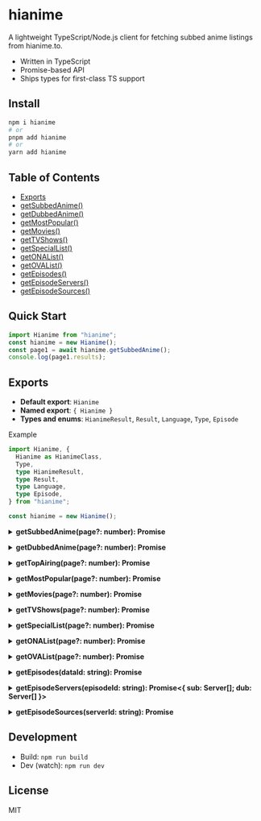 # hianime

A lightweight TypeScript/Node.js client for fetching subbed anime listings from hianime.to.

- Written in TypeScript
- Promise-based API
- Ships types for first-class TS support

## Install

```bash
npm i hianime
# or
pnpm add hianime
# or
yarn add hianime
```

## Table of Contents

- [Exports](#exports)
- [getSubbedAnime()](#getsubbedanime)
- [getDubbedAnime()](#getdubbedanime)
- [getMostPopular()](#getmostpopular)
- [getMovies()](#getmovies)
- [getTVShows()](#gettvshows)
- [getSpecialList()](#getspeciallist)
- [getONAList()](#getonalist)
- [getOVAList()](#getovalist)
- [getEpisodes()](#getepisodes)
- [getEpisodeServers()](#getepisodeservers)
- [getEpisodeSources()](#getepisodesources)

## Quick Start

```ts
import Hianime from "hianime";
const hianime = new Hianime();
const page1 = await hianime.getSubbedAnime();
console.log(page1.results);
```

<a id="exports"></a>

## Exports

- **Default export**: `Hianime`
- **Named export**: `{ Hianime }`
- **Types and enums**: `HianimeResult`, `Result`, `Language`, `Type`, `Episode`

Example

```ts
import Hianime, {
  Hianime as HianimeClass,
  Type,
  type HianimeResult,
  type Result,
  type Language,
  type Episode,
} from "hianime";

const hianime = new Hianime();
```

<a id="getsubbedanime"></a>

<details>
  <summary><strong>getSubbedAnime(page?: number): Promise<HianimeResult></strong></summary>

Example

```ts
import Hianime from "hianime";
const hianime = new Hianime();
//the page number is optional, defaults to 1
const res = await hianime.getSubbedAnime();
console.log(res);
```

Response

```json
{
  "page": 1,
  "totalPage": 231,
  "hasNextPage": true,
  "results": [
    {
      "id": "/dungeons-and-television-19841",
      "image": "https://cdn.noitatnemucod.net/thumbnail/300x400/100/64af49f767c62aac9c02a8c4025a726d.jpg",
      "title": "Dungeons & Television",
      "type": "ONA",
      "language": {
        "sub": "1",
        "dub": "1"
      },
      "dataId": "19841"
    },
    {
      "id": "/lord-of-mysteries-old-neils-mysticism-class-19839",
      "image": "https://cdn.noitatnemucod.net/thumbnail/300x400/100/e6f282dc48539d8dc89d6de820791bcb.jpg",
      "title": "Lord of Mysteries - Old Neil's Mysticism Class",
      "type": "SPECIAL",
      "language": {
        "sub": "5",
        "dub": null
      },
      "dataId": "19839"
    }
  ]
}
```

</details>

<a id="getdubbedanime"></a>

<details>
  <summary><strong>getDubbedAnime(page?: number): Promise<HianimeResult></strong></summary>

Example

```ts
const res = await hianime.getDubbedAnime();
```

Response

```json
{
  "page": 1,
  "totalPage": 94,
  "hasNextPage": true,
  "results": [
    {
      "id": "/dungeons-and-television-19841",
      "image": "https://cdn.noitatnemucod.net/thumbnail/300x400/100/64af49f767c62aac9c02a8c4025a726d.jpg",
      "title": "Dungeons & Television",
      "type": "ONA",
      "language": {
        "sub": "1",
        "dub": "1"
      },
      "dataId": "19841"
    },
    {
      "id": "/new-gods-nezha-reborn-19834",
      "image": "https://cdn.noitatnemucod.net/thumbnail/300x400/100/41cf0de655170b7903d4be477874b230.jpg",
      "title": "New Gods: Nezha Reborn",
      "type": "MOVIE",
      "language": {
        "sub": "1",
        "dub": "1"
      },
      "dataId": "19834"
    }
  ]
}
```

</details>

<a id="gettopairing"></a>

<details>
  <summary><strong>getTopAiring(page?: number): Promise<HianimeResult></strong></summary>

Example

```ts
const hianime = new Hianime();

const result = await hianime.getTopAiring();
console.log(JSON.stringify(result, null, 2));
```

Response

```json
{
  "page": 1,
  "totalPage": 11,
  "hasNextPage": true,
  "results": [
    {
      "id": "/dan-da-dan-season-2-19793",
      "image": "https://cdn.noitatnemucod.net/thumbnail/300x400/100/4303d95c719242ab6e459d477b0a8c08.jpg",
      "title": "Dan Da Dan Season 2",
      "type": "TV",
      "language": {
        "sub": "7",
        "dub": "7"
      },
      "dataId": "19793"
    },
    {
      "id": "/no-longer-allowed-in-another-world-19247",
      "image": "https://cdn.noitatnemucod.net/thumbnail/300x400/100/8b97e75f9de748632c4458eefb3ec8d8.jpg",
      "title": "No Longer Allowed In Another World",
      "type": "TV",
      "language": {
        "sub": "12",
        "dub": "12"
      },
      "dataId": "19247"
    }
  ]
}
```

</details>

<a id="getmostpopular"></a>

<details>
  <summary><strong>getMostPopular(page?: number): Promise<HianimeResult></strong></summary>

Example

```ts
const res = await hianime.getMostPopular();
```

Response

```json
{
  "page": 1,
  "totalPage": 50,
  "hasNextPage": true,
  "results": [
    {
      "id": "/one-piece-100",
      "image": "https://cdn.noitatnemucod.net/thumbnail/300x400/100/bcd84731a3eda4f4a306250769675065.jpg",
      "title": "One Piece",
      "type": "TV",
      "language": {
        "sub": "1140",
        "dub": "1133"
      },
      "dataId": "100"
    },
    {
      "id": "/naruto-shippuden-355",
      "image": "https://cdn.noitatnemucod.net/thumbnail/300x400/100/9cbcf87f54194742e7686119089478f8.jpg",
      "title": "Naruto: Shippuden",
      "type": "TV",
      "language": {
        "sub": "500",
        "dub": "500"
      },
      "dataId": "355"
    }
  ]
}
```

</details>

<a id="getmovies"></a>

<details>
  <summary><strong>getMovies(page?: number): Promise<HianimeResult></strong></summary>

Example

```ts
const res = await hianime.getMovies();
```

Response

```json
{
  "page": 1,
  "totalPage": 35,
  "hasNextPage": true,
  "results": [
    {
      "id": "/ne-zha-2-19835",
      "image": "https://cdn.noitatnemucod.net/thumbnail/300x400/100/61538876bc30bcc5e8f7ba9c43eb6de3.jpg",
      "title": "Ne Zha 2",
      "type": "MOVIE",
      "language": {
        "sub": "1",
        "dub": null
      },
      "dataId": "19835"
    },
    {
      "id": "/new-gods-nezha-reborn-19834",
      "image": "https://cdn.noitatnemucod.net/thumbnail/300x400/100/41cf0de655170b7903d4be477874b230.jpg",
      "title": "New Gods: Nezha Reborn",
      "type": "MOVIE",
      "language": {
        "sub": "1",
        "dub": "1"
      },
      "dataId": "19834"
    }
  ]
}
```

</details>

<a id="gettvshows"></a>

<details>
  <summary><strong>getTVShows(page?: number): Promise<HianimeResult></strong></summary>

Example

```ts
const res = await hianime.getTVShows();
```

Response

```json
{
  "page": 1,
  "totalPage": 121,
  "hasNextPage": true,
  "results": [
    {
      "id": "/peter-grill-and-the-philosophers-time-uncensored-19832",
      "image": "https://cdn.noitatnemucod.net/thumbnail/300x400/100/a78870432e4342cfb407094fe7588497.jpg",
      "title": "Peter Grill and the Philosopher's Time [Uncensored]",
      "type": "TV",
      "language": {
        "sub": "12",
        "dub": "12"
      },
      "dataId": "19832"
    },
    {
      "id": "/punirunes-puni-3-19810",
      "image": "https://cdn.noitatnemucod.net/thumbnail/300x400/100/f2e1961fa1f8ca51c8a40908c049118f.jpg",
      "title": "Punirunes: Puni 3",
      "type": "TV",
      "language": {
        "sub": "7",
        "dub": null
      },
      "dataId": "19810"
    }
  ]
}
```

</details>

<a id="getspeciallist"></a>

<details>
  <summary><strong>getSpecialList(page?: number): Promise<HianimeResult></strong></summary>

Example

```ts
const res = await hianime.getSpecialList();
```

Response

```json
{
  "page": 1,
  "totalPage": 23,
  "hasNextPage": true,
  "results": [
    {
      "id": "/lord-of-mysteries-old-neils-mysticism-class-19839",
      "image": "https://cdn.noitatnemucod.net/thumbnail/300x400/100/e6f282dc48539d8dc89d6de820791bcb.jpg",
      "title": "Lord of Mysteries - Old Neil's Mysticism Class",
      "type": "SPECIAL",
      "language": {
        "sub": "5",
        "dub": null
      },
      "dataId": "19839"
    },
    {
      "id": "/private-tutor-to-the-dukes-daughter-recap-19831",
      "image": "https://cdn.noitatnemucod.net/thumbnail/300x400/100/87693000cc4e2cab02fe8a89e1a1fcc8.jpg",
      "title": "Private Tutor to the Duke's Daughter (Recap)",
      "type": "SPECIAL",
      "language": {
        "sub": "1",
        "dub": null
      },
      "dataId": "19831"
    }
  ]
}
```

</details>

<a id="getonalist"></a>

<details>
  <summary><strong>getONAList(page?: number): Promise<HianimeResult></strong></summary>

Example

```ts
const res = await hianime.getONAList();
```

Response

```json
{
  "page": 1,
  "totalPage": 31,
  "hasNextPage": true,
  "results": [
    {
      "id": "/dungeons-and-television-19841",
      "image": "https://cdn.noitatnemucod.net/thumbnail/300x400/100/64af49f767c62aac9c02a8c4025a726d.jpg",
      "title": "Dungeons & Television",
      "type": "ONA",
      "language": {
        "sub": "1",
        "dub": "1"
      },
      "dataId": "19841"
    },
    {
      "id": "/tiger-coming-in-19838",
      "image": "https://cdn.noitatnemucod.net/thumbnail/300x400/100/6f8786f19a0f428ba2405cc8408a526e.jpg",
      "title": "Tiger Coming In",
      "type": "ONA",
      "language": {
        "sub": "8",
        "dub": null
      },
      "dataId": "19838"
    }
  ]
}
```

</details>

<a id="getovalist"></a>

<details>
  <summary><strong>getOVAList(page?: number): Promise<HianimeResult></strong></summary>

Example

```ts
const res = await hianime.getOVAList();
```

Response

```json
{
  "page": 1,
  "totalPage": 30,
  "hasNextPage": true,
  "results": [
    {
      "id": "/the-idolm-at-ster-shiny-colors-2nd-season-shhis-19667",
      "image": "https://cdn.noitatnemucod.net/thumbnail/300x400/100/f34a23c1531b9bb2d69d6e7e5a30735e.jpg",
      "title": "The iDOLM@STER Shiny Colors 2nd Season: SHHis",
      "type": "OVA",
      "language": {
        "sub": "1",
        "dub": null
      },
      "dataId": "19667"
    },
    {
      "id": "/konosuba-gods-blessing-on-this-wonderful-world-3-ova-19611",
      "image": "https://cdn.noitatnemucod.net/thumbnail/300x400/100/9a5fb3ba0947bb487b71b0a74e3d495a.jpg",
      "title": "KonoSuba: God's Blessing on This Wonderful World! 3 OVA",
      "type": "OVA",
      "language": {
        "sub": "2",
        "dub": null
      },
      "dataId": "19611"
    }
  ]
}
```

</details>

<a id="getepisodes"></a>

<details>
  <summary><strong>getEpisodes(dataId: string): Promise<Episode[]></strong></summary>
**Note**: `dataId` comes from each `Result` returned by listing methods.

Example

```ts
// Suppose you got dataId from a listing result
const episodes = await hianime.getEpisodes("112");
console.log(episodes);
```

Response

```json
[
  {
    "id": "3303",
    "number": "1",
    "title": "To You Two Thousand Years Later",
    "href": "/watch/attack-on-titan-112?ep=3303"
  },
  {
    "id": "3304",
    "number": "2",
    "title": "That Day",
    "href": "/watch/attack-on-titan-112?ep=3304"
  },
  {
    "id": "3305",
    "number": "3",
    "title": "Shining Dimly in the Midst of Despair",
    "href": "/watch/attack-on-titan-112?ep=3305"
  },
  {
    "id": "3306",
    "number": "4",
    "title": "Night of the Disbanding",
    "href": "/watch/attack-on-titan-112?ep=3306"
  }
]
```

</details>

<a id="getepisodeservers"></a>

<details>
  <summary><strong>getEpisodeServers(episodeId: string): Promise<{ sub: Server[]; dub: Server[] }></strong></summary>
**Server**: `{ type: string; id: string; serverId: string; name: string }`

Example

```ts
// Use an episode id from getEpisodes()
const servers = await hianime.getEpisodeServers("3303");
console.log(servers);
```

Response

```json
{
  "sub": [
    {
      "type": "sub",
      "id": "579601",
      "serverId": "4",
      "name": "HD-1"
    },
    {
      "type": "sub",
      "id": "1180455",
      "serverId": "6",
      "name": "HD-3"
    },
    {
      "type": "sub",
      "id": "413285",
      "serverId": "1",
      "name": "HD-2"
    }
  ],
  "dub": [
    {
      "type": "dub",
      "id": "586962",
      "serverId": "4",
      "name": "HD-1"
    },
    {
      "type": "dub",
      "id": "1180405",
      "serverId": "6",
      "name": "HD-3"
    },
    {
      "type": "dub",
      "id": "7481",
      "serverId": "1",
      "name": "HD-2"
    }
  ]
}
```

</details>

<a id="getepisodesources"></a>

<details>
  <summary><strong>getEpisodeSources(serverId: string): Promise<HianimeSources></strong></summary>
**Note**: `serverId` comes from objects returned by `getEpisodeServers()`.

Example

```ts
const data = await hianime.getEpisodeSources("579601");
console.log(data);
```

Response

```json
{
  "sources": [
    {
      "file": "https://lightningflash39.live/_v7/85da27503d497abadce04a6c756a9bfad648451cfea9f39d3c2a584a9ffb45644417f699e0da69cb4f50701ecebb8b1d75d4f37b02dc2eeb0e32a287de765222ad083ea27aa71e7dc61b69b07dccc5558c5451e2ff91642435e5ebc7dbfce30db6a9e2367f75ad4173dac32b5f950b11d5f662e56f75fe72efb3518b4e008b1c/master.m3u8",
      "type": "hls"
    }
  ],
  "tracks": [
    {
      "file": "https://megacloudforest.xyz/subtitle/5fbacd492a343a2f30b97d682b61b985/eng-2.vtt",
      "label": "English",
      "kind": "captions",
      "default": true
    },
    {
      "file": "https://megacloudforest.xyz/subtitle/5fbacd492a343a2f30b97d682b61b985/eng-3.vtt",
      "label": "English",
      "kind": "captions"
    },
    {
      "file": "https://megacloudforest.xyz/subtitle/806a582526a4c5a226514316bd5b6f64/806a582526a4c5a226514316bd5b6f64.vtt",
      "label": "English - (Crunchyroll)",
      "kind": "captions"
    },
    {
      "file": "https://megacloudforest.xyz/subtitle/5fbacd492a343a2f30b97d682b61b985/por-4.vtt",
      "label": "Portuguese",
      "kind": "captions"
    },
    {
      "file": "https://megacloudforest.xyz/subtitle/5fbacd492a343a2f30b97d682b61b985/spa-5.vtt",
      "label": "Spanish",
      "kind": "captions"
    },
    {
      "file": "https://megacloudforest.xyz/thumbnails/9f851301fa0ea7b316599351ccedb423/thumbnails.vtt",
      "kind": "thumbnails"
    }
  ],
  "encrypted": false,
  "intro": {
    "start": 138,
    "end": 215
  },
  "outro": {
    "start": 1452,
    "end": 1542
  },
  "server": 4
}
```

</details>

## Development

- Build: `npm run build`
- Dev (watch): `npm run dev`

## License

MIT
